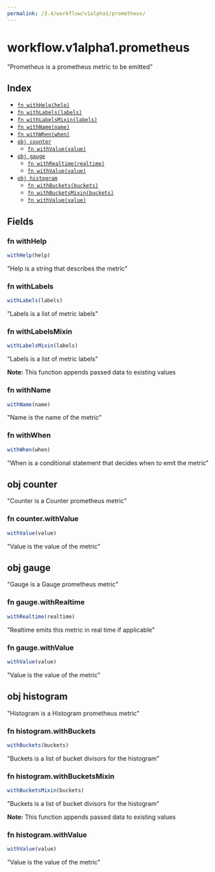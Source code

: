 ```yaml
---
permalink: /3.4/workflow/v1alpha1/prometheus/
---
```


# workflow.v1alpha1.prometheus

"Prometheus is a prometheus metric to be emitted"

## Index

* [`fn withHelp(help)`](#fn-withhelp)
* [`fn withLabels(labels)`](#fn-withlabels)
* [`fn withLabelsMixin(labels)`](#fn-withlabelsmixin)
* [`fn withName(name)`](#fn-withname)
* [`fn withWhen(when)`](#fn-withwhen)
* [`obj counter`](#obj-counter)
  * [`fn withValue(value)`](#fn-counterwithvalue)
* [`obj gauge`](#obj-gauge)
  * [`fn withRealtime(realtime)`](#fn-gaugewithrealtime)
  * [`fn withValue(value)`](#fn-gaugewithvalue)
* [`obj histogram`](#obj-histogram)
  * [`fn withBuckets(buckets)`](#fn-histogramwithbuckets)
  * [`fn withBucketsMixin(buckets)`](#fn-histogramwithbucketsmixin)
  * [`fn withValue(value)`](#fn-histogramwithvalue)

## Fields

### fn withHelp

```ts
withHelp(help)
```

"Help is a string that describes the metric"

### fn withLabels

```ts
withLabels(labels)
```

"Labels is a list of metric labels"

### fn withLabelsMixin

```ts
withLabelsMixin(labels)
```

"Labels is a list of metric labels"

**Note:** This function appends passed data to existing values

### fn withName

```ts
withName(name)
```

"Name is the name of the metric"

### fn withWhen

```ts
withWhen(when)
```

"When is a conditional statement that decides when to emit the metric"

## obj counter

"Counter is a Counter prometheus metric"

### fn counter.withValue

```ts
withValue(value)
```

"Value is the value of the metric"

## obj gauge

"Gauge is a Gauge prometheus metric"

### fn gauge.withRealtime

```ts
withRealtime(realtime)
```

"Realtime emits this metric in real time if applicable"

### fn gauge.withValue

```ts
withValue(value)
```

"Value is the value of the metric"

## obj histogram

"Histogram is a Histogram prometheus metric"

### fn histogram.withBuckets

```ts
withBuckets(buckets)
```

"Buckets is a list of bucket divisors for the histogram"

### fn histogram.withBucketsMixin

```ts
withBucketsMixin(buckets)
```

"Buckets is a list of bucket divisors for the histogram"

**Note:** This function appends passed data to existing values

### fn histogram.withValue

```ts
withValue(value)
```

"Value is the value of the metric"